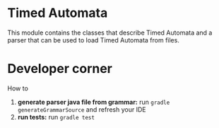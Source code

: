 # Timed Automata
This module contains the classes that describe Timed Automata and a parser that can be used to load Timed Automata from files.



# Developer corner

How to

1.  __generate parser java file from grammar:__
	run `gradle generateGrammarSource` and refresh your IDE	
1. __run tests:__ run `gradle test`
